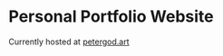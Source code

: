 Personal Portfolio Website
==========================

Currently hosted at [petergod.art](https://petergod.art)
